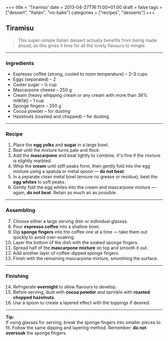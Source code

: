+++
title = 'Tiramisu'
date = 2013-04-27T16:11:00+01:00
draft = false
tags = ["dessert", "Italian", "no-bake"]
categories = ["recipes", "desserts"]
+++

## Tiramisu

> This super-simple Italian dessert actually benefits from being made ahead, as this gives it time for all the lovely flavours to mingle.

---

### Ingredients

- Espresso coffee (strong, cooled to room temperature) – 2–3 cups  
- Eggs (separated) – 2  
- Caster sugar – ¼ cup  
- Mascarpone cheese – 250 g  
- Cream (heavy whipping cream or any cream with more than 36% milkfat) – 1 cup  
- Sponge fingers – 250 g  
- Cocoa powder – for dusting  
- Hazelnuts (roasted and chopped) – for dusting  

---

### Recipe

1. Place the **egg yolks** and **sugar** in a large bowl.  
2. Beat until the mixture turns pale and thick.  
3. Add the **mascarpone** and beat lightly to combine. It's fine if the mixture is slightly marbled.  
4. Whip the **cream** until stiff peaks form, then gently fold into the egg mixture using a spatula or metal spoon — **do not beat**.  
5. In a separate clean metal bowl (ensure no grease or residue), beat the **egg whites** to soft peaks.  
6. Gently fold the egg whites into the cream and mascarpone mixture — again, **do not beat**. Retain as much air as possible.  

---

### Assembling

7. Choose either a large serving dish or individual glasses.  
8. Pour **espresso coffee** into a shallow bowl.  
9. Dip **sponge fingers** into the coffee one at a time — take them out quickly to avoid over-soaking.  
10. Layer the bottom of the dish with the soaked sponge fingers.  
11. Spread half of the **mascarpone mixture** on top and smooth it out.  
12. Add another layer of coffee-dipped sponge fingers.  
13. Finish with the remaining mascarpone mixture, smoothing the surface.

---

### Finishing

14. Refrigerate **overnight** to allow flavours to develop.  
15. Before serving, dust with **cocoa powder** and sprinkle with **roasted chopped hazelnuts**.  
16. Use a spoon to create a layered effect with the toppings if desired.

---

**Tip:**  
If using glasses for serving, break the sponge fingers into smaller pieces to fit. Follow the same dipping and layering method. Remember: **do not oversoak** the sponge fingers.

